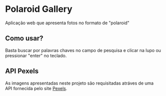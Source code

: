 # Polaroid Gallery

Aplicação web que apresenta fotos no formato de "polaroid"

## Como usar?

Basta buscar por palavras chaves no campo de pesquisa e clicar na lupo ou pressionar "enter" no teclado.

## API Pexels

As imagens apresentadas neste projeto são requisitadas atráves de uma API fornecida pelo site [Pexels](https://www.pexels.com/pt-br/).